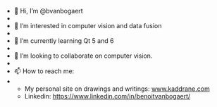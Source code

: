 - 👋 Hi, I’m @bvanbogaert
- 
- 👀 I’m interested in computer vision and data fusion
- 
- 🌱 I’m currently learning Qt 5 and 6
- 
- 💞️ I’m looking to collaborate on computer vision.
- 
- 📫 How to reach me:
- * My personal site on drawings and writings: www.kaddrane.com
  * Linkedin: https://www.linkedin.com/in/benoitvanbogaert/

<!---
bvanbogaert/bvanbogaert is a ✨ special ✨ repository because its `README.md` (this file) appears on your GitHub profile.
You can click the Preview link to take a look at your changes.
--->
